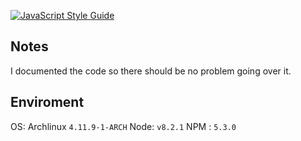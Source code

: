 [![JavaScript Style Guide](https://img.shields.io/badge/code_style-standard-brightgreen.svg)](https://standardjs.com)

## Notes
I documented the code so there should be no problem going over it.

## Enviroment

OS: Archlinux `4.11.9-1-ARCH`
Node: `v8.2.1`
NPM : `5.3.0`